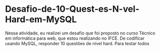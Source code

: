 # Desafio-de-10-Quest-es-N-vel-Hard-em-MySQL

Nessa atividade, eu realizei um desafio que foi proposto no curso Técnico em informática para web, que estou realizando no IFCE. De codificar usando MySQL, responder 10 questões de nível hard. Para testar todos 
